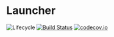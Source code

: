 # Launcher

![Lifecycle](https://img.shields.io/badge/lifecycle-experimental-orange.svg)<!--
![Lifecycle](https://img.shields.io/badge/lifecycle-maturing-blue.svg)
![Lifecycle](https://img.shields.io/badge/lifecycle-stable-green.svg)
![Lifecycle](https://img.shields.io/badge/lifecycle-retired-orange.svg)
![Lifecycle](https://img.shields.io/badge/lifecycle-archived-red.svg)
![Lifecycle](https://img.shields.io/badge/lifecycle-dormant-blue.svg) -->
[![Build Status](https://travis-ci.org/hildebrandmw/Launcher.jl.svg?branch=master)](https://travis-ci.org/hildebrandmw/Launcher.jl)
[![codecov.io](http://codecov.io/github/hildebrandmw/Launcher.jl/coverage.svg?branch=master)](http://codecov.io/github/hildebrandmw/Launcher.jl?branch=master)
